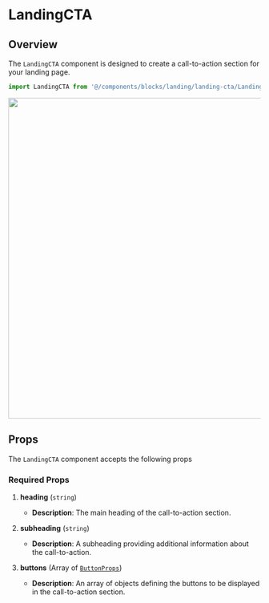 # LandingCTA

## Overview

The `LandingCTA` component is designed to create a call-to-action section for your landing page.

```typescript
import LandingCTA from '@/components/blocks/landing/landing-cta/LandingCTA.vue';
```

<img src="/components/landingCTA.png" class="light-img" width="1280" height="640" alt=""/>

## Props

The `LandingCTA` component accepts the following props

### Required Props

1. **heading** (`string`)
    - **Description**: The main heading of the call-to-action section.

2. **subheading** (`string`)
    - **Description**: A subheading providing additional information about the call-to-action.

3. **buttons** (Array of [`ButtonProps`](/types/button-props))
    - **Description**: An array of objects defining the buttons to be displayed in the call-to-action section.
